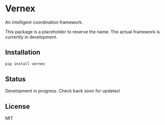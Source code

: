 # Vernex

An intelligent coordination framework.

This package is a placeholder to reserve the name. The actual framework is currently in development.

## Installation

```bash
pip install vernex
```

## Status

Development in progress. Check back soon for updates!

## License

MIT
